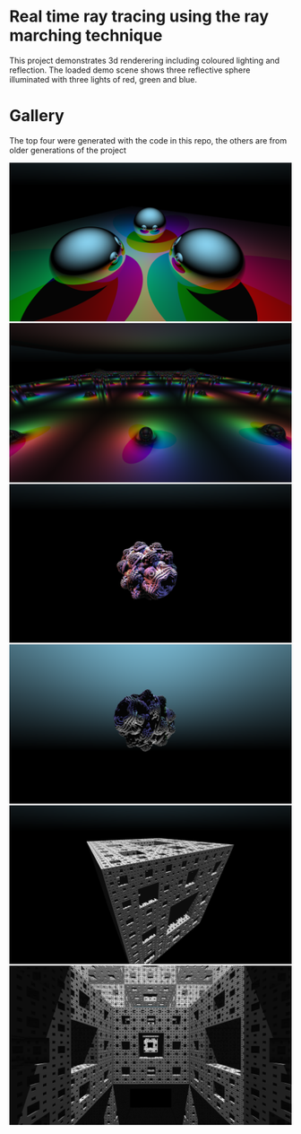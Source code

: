 # Real time ray tracing using the ray marching technique

This project demonstrates 3d renderering including coloured lighting and reflection.
The loaded demo scene shows three reflective sphere illuminated with three lights of red, green and blue.

# Gallery

The top four were generated with the code in this repo, the others are from older generations of the project


![image](image1.png)
![image](image2.png)
![image](image3.png)
![image](image4.png)
![image](image5.png)
![image](image6.png)